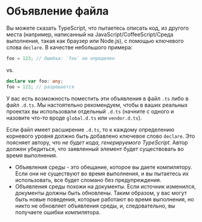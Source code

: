 # Объявление файла

Вы можете сказать TypeScript, что пытаетесь описать код, из другого места (например, написанный на JavaScript/CoffeeScript/Среда выполнения, такая как браузер или Node.js), с помощью ключевого слова `declare`. В качестве небольшого примера:

```ts
foo = 123; // Ошибка: `foo` не определен
```

vs.

```ts
declare var foo: any;
foo = 123; // разрешается
```

У вас есть возможность поместить эти объявления в файл `.ts` либо в файл `.d.ts`. Мы настоятельно рекомендуем, чтобы в ваших реальных проектах вы использовали отдельный `.d.ts` (начните с одного и назовите что-то вроде `global.d.ts` или `vendor.d.ts`).

Если файл имеет расширение `.d.ts`, то к каждому определению корневого уровня должно быть добавлено ключевое слово `declare`. Это поясняет автору, что _не будет кода, генерируемого TypeScript_. Автор должен убедиться, что заявленный элемент будет существовать во время выполнения.

-   Объявления среды - это обещание, которое вы даете компилятору. Если они не существуют во время выполнения, и вы пытаетесь их использовать, все будет сломано без предупреждения.
-   Объявления среды похожи на документы. Если источник изменился, документы должны быть обновлены. Таким образом, у вас могут быть новые поведения, которые работают во время выполнения, но никто не обновляет объявления среды, и, следовательно, вы получаете ошибки компилятора.
